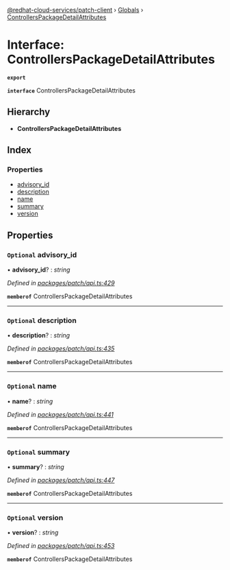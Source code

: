 [@redhat-cloud-services/patch-client](../README.md) › [Globals](../globals.md) › [ControllersPackageDetailAttributes](controllerspackagedetailattributes.md)

# Interface: ControllersPackageDetailAttributes

**`export`** 

**`interface`** ControllersPackageDetailAttributes

## Hierarchy

* **ControllersPackageDetailAttributes**

## Index

### Properties

* [advisory_id](controllerspackagedetailattributes.md#optional-advisory_id)
* [description](controllerspackagedetailattributes.md#optional-description)
* [name](controllerspackagedetailattributes.md#optional-name)
* [summary](controllerspackagedetailattributes.md#optional-summary)
* [version](controllerspackagedetailattributes.md#optional-version)

## Properties

### `Optional` advisory_id

• **advisory_id**? : *string*

*Defined in [packages/patch/api.ts:429](https://github.com/RedHatInsights/javascript-clients/blob/86c9750/packages/patch/api.ts#L429)*

**`memberof`** ControllersPackageDetailAttributes

___

### `Optional` description

• **description**? : *string*

*Defined in [packages/patch/api.ts:435](https://github.com/RedHatInsights/javascript-clients/blob/86c9750/packages/patch/api.ts#L435)*

**`memberof`** ControllersPackageDetailAttributes

___

### `Optional` name

• **name**? : *string*

*Defined in [packages/patch/api.ts:441](https://github.com/RedHatInsights/javascript-clients/blob/86c9750/packages/patch/api.ts#L441)*

**`memberof`** ControllersPackageDetailAttributes

___

### `Optional` summary

• **summary**? : *string*

*Defined in [packages/patch/api.ts:447](https://github.com/RedHatInsights/javascript-clients/blob/86c9750/packages/patch/api.ts#L447)*

**`memberof`** ControllersPackageDetailAttributes

___

### `Optional` version

• **version**? : *string*

*Defined in [packages/patch/api.ts:453](https://github.com/RedHatInsights/javascript-clients/blob/86c9750/packages/patch/api.ts#L453)*

**`memberof`** ControllersPackageDetailAttributes
